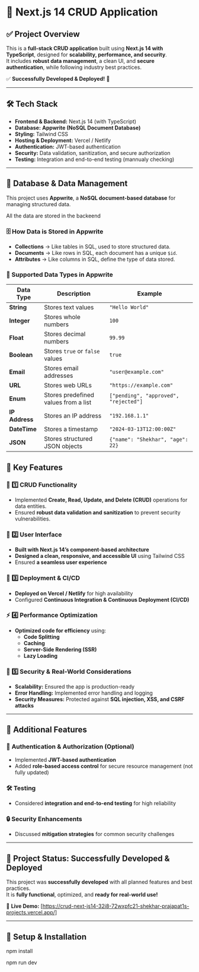 # 🚀 Next.js 14 CRUD Application

## ✅ Project Overview
This is a **full-stack CRUD application** built using **Next.js 14 with TypeScript**, designed for **scalability, performance, and security**.  
It includes **robust data management**, a clean UI, and **secure authentication**, while following industry best practices.  

✅ **Successfully Developed & Deployed!** 🎉  

---

## 🛠 **Tech Stack**
- **Frontend & Backend:** Next.js 14 (with TypeScript)  
- **Database:** **Appwrite (NoSQL Document Database)**  
- **Styling:** Tailwind CSS  
- **Hosting & Deployment:** Vercel / Netlify  
- **Authentication:** JWT-based authentication   
- **Security:** Data validation, sanitization, and secure authorization  
- **Testing:** Integration and end-to-end testing (mannualy checking)  

---

## 📌 **Database & Data Management**
This project uses **Appwrite**, a **NoSQL document-based database** for managing structured data.


All the data are stored in the backeend

### **🗄 How Data is Stored in Appwrite**
- **Collections** → Like tables in SQL, used to store structured data.  
- **Documents** → Like rows in SQL, each document has a unique `$id`.  
- **Attributes** → Like columns in SQL, define the type of data stored.  

### **📜 Supported Data Types in Appwrite**
| **Data Type** | **Description** | **Example** |
|-------------|---------------|-------------|
| **String** | Stores text values | `"Hello World"` |
| **Integer** | Stores whole numbers | `100` |
| **Float** | Stores decimal numbers | `99.99` |
| **Boolean** | Stores `true` or `false` values | `true` |
| **Email** | Stores email addresses | `"user@example.com"` |
| **URL** | Stores web URLs | `"https://example.com"` |
| **Enum** | Stores predefined values from a list | `["pending", "approved", "rejected"]` |
| **IP Address** | Stores an IP address | `"192.168.1.1"` |
| **DateTime** | Stores a timestamp | `"2024-03-13T12:00:00Z"` |
| **JSON** | Stores structured JSON objects | `{"name": "Shekhar", "age": 22}` |



## 📌 **Key Features**
### 🔹 **1️⃣ CRUD Functionality**
- Implemented **Create, Read, Update, and Delete (CRUD)** operations for data entities.  
- Ensured **robust data validation and sanitization** to prevent security vulnerabilities.  

### 🎨 **2️⃣ User Interface**
- **Built with Next.js 14’s component-based architecture**  
- **Designed a clean, responsive, and accessible UI** using Tailwind CSS  
- Ensured **a seamless user experience**  

### 🚀 **3️⃣ Deployment & CI/CD**
- **Deployed on Vercel / Netlify** for high availability  
- Configured **Continuous Integration & Continuous Deployment (CI/CD)**  

### ⚡ **4️⃣ Performance Optimization**
- **Optimized code for efficiency** using:
  - **Code Splitting**
  - **Caching**
  - **Server-Side Rendering (SSR)**
  - **Lazy Loading**  

### 🔐 **5️⃣ Security & Real-World Considerations**
- **Scalability:** Ensured the app is production-ready  
- **Error Handling:** Implemented error handling and logging  
- **Security Measures:** Protected against **SQL injection, XSS, and CSRF attacks**  

---

## 🎯 **Additional Features**
### 🔑 **Authentication & Authorization (Optional)**
- Implemented **JWT-based authentication**  
- Added **role-based access control** for secure resource management  (not fully updated)

### 🛠 **Testing**
- Considered **integration and end-to-end testing** for high reliability  

### 🔒 **Security Enhancements**
- Discussed **mitigation strategies** for common security challenges  

---

## 🎉 **Project Status: Successfully Developed & Deployed**
This project was **successfully developed** with all planned features and best practices.  
It is **fully functional**, optimized, and **ready for real-world use!**  

🚀 **Live Demo:** [https://crud-next-js14-32i8-72wxpfc21-shekhar-prajapat1s-projects.vercel.app/]  


---

## 📜 **Setup & Installation**
npm install

npm run dev


